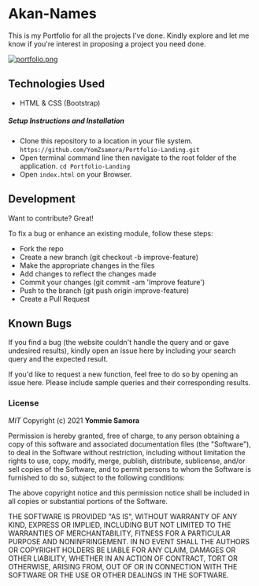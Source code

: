 # Akan-Names

This is my Portfolio for all the projects I've done. Kindly explore and let me know if you're interest in proposing a project you need done.

[![portfolio.png](https://i.postimg.cc/XNPTQQV2/Screenshot-2021-10-08-at-15-40-26.png)](https://postimg.cc/mhQXr31M)

## Technologies Used

- HTML & CSS (Bootstrap)


##### Setup Instructions and Installation

- Clone this repository to a location in your file system. `https://github.com/YomZsamora/Portfolio-Landing.git`
- Open terminal command line then navigate to the root folder of the application. `cd Portfolio-Landing`
- Open `index.html` on your Browser.


## Development

Want to contribute? Great!

To fix a bug or enhance an existing module, follow these steps:
- Fork the repo
- Create a new branch (git checkout -b improve-feature)
- Make the appropriate changes in the files
- Add changes to reflect the changes made
- Commit your changes (git commit -am 'Improve feature')
- Push to the branch (git push origin improve-feature)
- Create a Pull Request


## Known Bugs

If you find a bug (the website couldn't handle the query and or gave undesired results), kindly open an issue here by including your search query and the expected result.

If you'd like to request a new function, feel free to do so by opening an issue here. Please include sample queries and their corresponding results.


### License

*MIT*
Copyright (c) 2021 **Yommie Samora**

Permission is hereby granted, free of charge, to any person obtaining a copy of this software and associated documentation files (the "Software"), to deal in the Software without restriction, including without limitation the rights to use, copy, modify, merge, publish, distribute, sublicense, and/or sell copies of the Software, and to permit persons to whom the Software is furnished to do so, subject to the following conditions:

The above copyright notice and this permission notice shall be included in all copies or substantial portions of the Software.

THE SOFTWARE IS PROVIDED "AS IS", WITHOUT WARRANTY OF ANY KIND, EXPRESS OR IMPLIED, INCLUDING BUT NOT LIMITED TO THE WARRANTIES OF MERCHANTABILITY, FITNESS FOR A PARTICULAR PURPOSE AND NONINFRINGEMENT. IN NO EVENT SHALL THE AUTHORS OR COPYRIGHT HOLDERS BE LIABLE FOR ANY CLAIM, DAMAGES OR OTHER LIABILITY, WHETHER IN AN ACTION OF CONTRACT, TORT OR OTHERWISE, ARISING FROM, OUT OF OR IN CONNECTION WITH THE SOFTWARE OR THE USE OR OTHER DEALINGS IN THE SOFTWARE.
